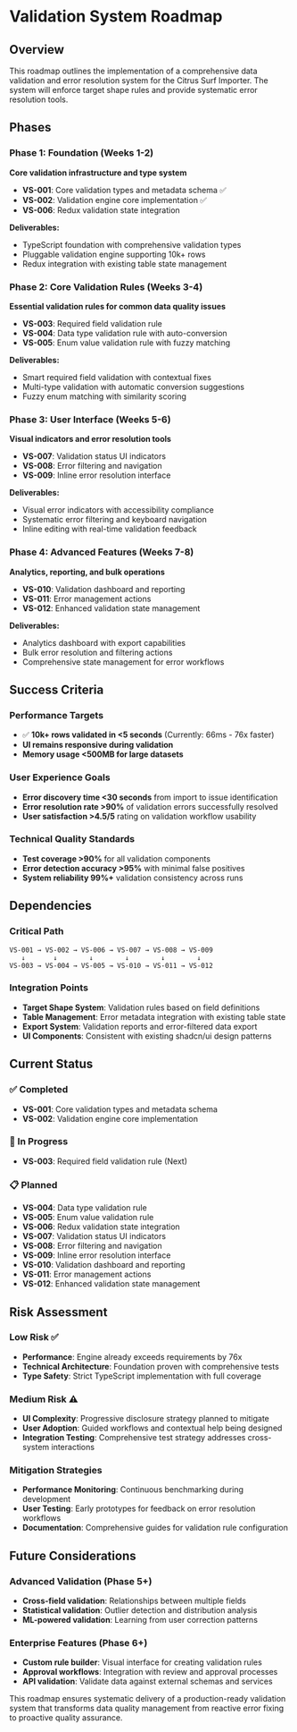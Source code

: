 # Validation System Roadmap

## Overview

This roadmap outlines the implementation of a comprehensive data validation and error resolution system for the Citrus Surf Importer. The system will enforce target shape rules and provide systematic error resolution tools.

## Phases

### Phase 1: Foundation (Weeks 1-2)
**Core validation infrastructure and type system**

- **VS-001**: Core validation types and metadata schema ✅
- **VS-002**: Validation engine core implementation ✅
- **VS-006**: Redux validation state integration

**Deliverables:**
- TypeScript foundation with comprehensive validation types
- Pluggable validation engine supporting 10k+ rows
- Redux integration with existing table state management

### Phase 2: Core Validation Rules (Weeks 3-4)
**Essential validation rules for common data quality issues**

- **VS-003**: Required field validation rule
- **VS-004**: Data type validation rule with auto-conversion
- **VS-005**: Enum value validation rule with fuzzy matching

**Deliverables:**
- Smart required field validation with contextual fixes
- Multi-type validation with automatic conversion suggestions
- Fuzzy enum matching with similarity scoring

### Phase 3: User Interface (Weeks 5-6)
**Visual indicators and error resolution tools**

- **VS-007**: Validation status UI indicators
- **VS-008**: Error filtering and navigation
- **VS-009**: Inline error resolution interface

**Deliverables:**
- Visual error indicators with accessibility compliance
- Systematic error filtering and keyboard navigation
- Inline editing with real-time validation feedback

### Phase 4: Advanced Features (Weeks 7-8)
**Analytics, reporting, and bulk operations**

- **VS-010**: Validation dashboard and reporting
- **VS-011**: Error management actions
- **VS-012**: Enhanced validation state management

**Deliverables:**
- Analytics dashboard with export capabilities
- Bulk error resolution and filtering actions
- Comprehensive state management for error workflows

## Success Criteria

### Performance Targets
- ✅ **10k+ rows validated in <5 seconds** (Currently: 66ms - 76x faster)
- **UI remains responsive during validation**
- **Memory usage <500MB for large datasets**

### User Experience Goals
- **Error discovery time <30 seconds** from import to issue identification
- **Error resolution rate >90%** of validation errors successfully resolved
- **User satisfaction >4.5/5** rating on validation workflow usability

### Technical Quality Standards
- **Test coverage >90%** for all validation components
- **Error detection accuracy >95%** with minimal false positives
- **System reliability 99%+** validation consistency across runs

## Dependencies

### Critical Path
```
VS-001 → VS-002 → VS-006 → VS-007 → VS-008 → VS-009
   ↓       ↓        ↓        ↓        ↓        ↓
VS-003 → VS-004 → VS-005 → VS-010 → VS-011 → VS-012
```

### Integration Points
- **Target Shape System**: Validation rules based on field definitions
- **Table Management**: Error metadata integration with existing table state
- **Export System**: Validation reports and error-filtered data export
- **UI Components**: Consistent with existing shadcn/ui design patterns

## Current Status

### ✅ Completed
- **VS-001**: Core validation types and metadata schema
- **VS-002**: Validation engine core implementation

### 🚧 In Progress
- **VS-003**: Required field validation rule (Next)

### 📋 Planned
- **VS-004**: Data type validation rule
- **VS-005**: Enum value validation rule
- **VS-006**: Redux validation state integration
- **VS-007**: Validation status UI indicators
- **VS-008**: Error filtering and navigation
- **VS-009**: Inline error resolution interface
- **VS-010**: Validation dashboard and reporting
- **VS-011**: Error management actions
- **VS-012**: Enhanced validation state management

## Risk Assessment

### Low Risk ✅
- **Performance**: Engine already exceeds requirements by 76x
- **Technical Architecture**: Foundation proven with comprehensive tests
- **Type Safety**: Strict TypeScript implementation with full coverage

### Medium Risk ⚠️
- **UI Complexity**: Progressive disclosure strategy planned to mitigate
- **User Adoption**: Guided workflows and contextual help being designed
- **Integration Testing**: Comprehensive test strategy addresses cross-system interactions

### Mitigation Strategies
- **Performance Monitoring**: Continuous benchmarking during development
- **User Testing**: Early prototypes for feedback on error resolution workflows
- **Documentation**: Comprehensive guides for validation rule configuration

## Future Considerations

### Advanced Validation (Phase 5+)
- **Cross-field validation**: Relationships between multiple fields
- **Statistical validation**: Outlier detection and distribution analysis
- **ML-powered validation**: Learning from user correction patterns

### Enterprise Features (Phase 6+)
- **Custom rule builder**: Visual interface for creating validation rules
- **Approval workflows**: Integration with review and approval processes
- **API validation**: Validate data against external schemas and services

This roadmap ensures systematic delivery of a production-ready validation system that transforms data quality management from reactive error fixing to proactive quality assurance.